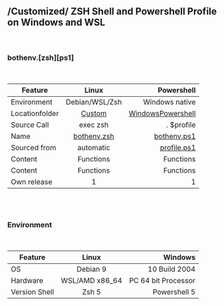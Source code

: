 ## /Customized/ ZSH Shell and Powershell Profile on Windows and WSL ###

&nbsp;  
### bothenv.[zsh][ps1] ###  

&nbsp;

| Feature| Linux |  Powershell |
|----------|:-------------:|------:|
| Environment | Debian/WSL/Zsh   | Windows native |
| Locationfolder |  [Custom](https://github.com/tik9/custom)  | [WindowsPowershell](https://github.com/tik9/prs) |
| Source Call |  exec zsh |  . $profile|
| Name | [bothenv.zsh](https://github.com/tik9/custom/blob/master/bothenv.zsh) |[bothenv.ps1](https://github.com/tik9/prs/blob/master/bothenv.ps1)|
| Sourced from |  automatic |  [profile.ps1](https://github.com/tik9/prs/blob/master/Microsoft.PowerShell_profile.ps1)|
|Content   |  Functions |     Functions
|Content   |  Functions |     Functions
|Own release | 1 | 1

&nbsp;  
&nbsp;  
### Environment ###
&nbsp;  

| Feature |     Linux    |  Windows |
|----------|:-------------:|------:|
| OS |  Debian 9 | 10 Build 2004 |
| Hardware | WSL/AMD x86_64 |   PC 64 bit Processor |
| Version Shell | Zsh 5 |    Powershell 5 |